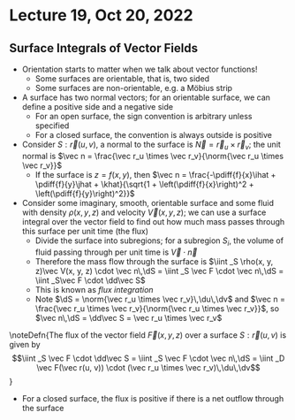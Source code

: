 # Lecture 19, Oct 20, 2022

## Surface Integrals of Vector Fields

* Orientation starts to matter when we talk about vector functions!
	* Some surfaces are orientable, that is, two sided
	* Some surfaces are non-orientable, e.g. a Möbius strip
* A surface has two normal vectors; for an orientable surface, we can define a positive side and a negative side
	* For an open surface, the sign convention is arbitrary unless specified
	* For a closed surface, the convention is always outside is positive
* Consider $S: \vec r(u, v)$, a normal to the surface is $\vec N = \vec r_u \times \vec r_v$; the unit normal is $\vec n = \frac{\vec r_u \times \vec r_v}{\norm{\vec r_u \times \vec r_v}}$
	* If the surface is $z = f(x, y)$, then $\vec n = \frac{-\pdiff{f}{x}\ihat + \pdiff{f}{y}\jhat + \khat}{\sqrt{1 + \left(\pdiff{f}{x}\right)^2 + \left(\pdiff{f}{y}\right)^2}}$
* Consider some imaginary, smooth, orientable surface and some fluid with density $\rho(x, y, z)$ and velocity $\vec V(x, y, z)$; we can use a surface integral over the vector field to find out how much mass passes through this surface per unit time (the flux)
	* Divide the surface into subregions; for a subregion $S_i$, the volume of fluid passing through per unit time is $\vec V \cdot \vec n$
	* Therefore the mass flow through the surface is $\iint _S \rho(x, y, z)\vec V(x, y, z) \cdot \vec n\,\dS = \iint _S \vec F \cdot \vec n\,\dS = \iint _S\vec F \cdot \dd\vec S$
	* This is known as *flux integration*
	* Note $\dS = \norm{\vec r_u \times \vec r_v}\,\du\,\dv$ and $\vec n = \frac{\vec r_u \times \vec r_v}{\norm{\vec r_u \times \vec r_v}}$, so $\vec n\,\dS = \dd\vec S = \vec r_u \times \vec r_v$

\noteDefn{The flux of the vector field $\vec F(x, y, z)$ over a surface $S: \vec r(u, v)$ is given by $$\iint _S \vec F \cdot \dd\vec S = \iint _S \vec F \cdot \vec n\,\dS = \iint _D \vec F(\vec r(u, v)) \cdot (\vec r_u \times \vec r_v)\,\du\,\dv$$}

* For a closed surface, the flux is positive if there is a net outflow through the surface

